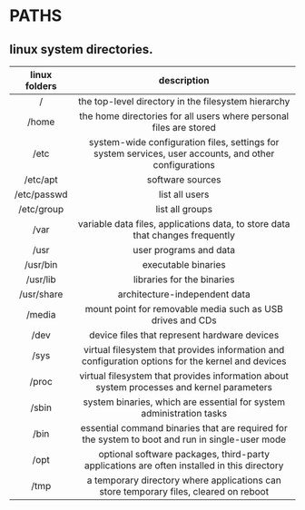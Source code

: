 # PATHS

linux system directories.
---

| **linux folders** | description |
|:---:|:---:|
| / | the top-level directory in the filesystem hierarchy |
| /home | the home directories for all users where personal files are stored |
| /etc | system-wide configuration files, settings for system services, user accounts, and other configurations |
| /etc/apt | software sources |
| /etc/passwd | list all users |
| /etc/group | list all groups |
| /var | variable data files, applications data, to store data that changes frequently |
| /usr | user programs and data |
| /usr/bin | executable binaries |
| /usr/lib | libraries for the binaries |
| /usr/share | architecture-independent data |
| /media | mount point for removable media such as USB drives and CDs |
| /dev | device files that represent hardware devices |
| /sys | virtual filesystem that provides information and configuration options for the kernel and devices |
| /proc | virtual filesystem that provides information about system processes and kernel parameters |
| /sbin | system binaries, which are essential for system administration tasks |
| /bin | essential command binaries that are required for the system to boot and run in single-user mode |
| /opt | optional software packages, third-party applications are often installed in this directory |
| /tmp | a temporary directory where applications can store temporary files, cleared on reboot |